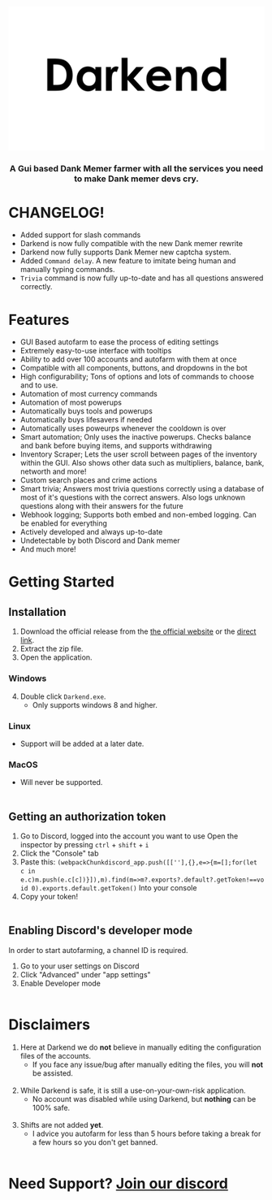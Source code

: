 ![Darkend](Resources/cover.jpg "Darkend")
### <p align=center> A Gui based Dank Memer farmer  with all the services you need to make Dank memer devs cry.

# **CHANGELOG!**
- Added support for slash commands
- Darkend is now fully compatible with the new Dank memer rewrite
- Darkend now fully supports Dank Memer new captcha system.
- Added `Command delay`. A new feature to imitate being human and manually typing commands.
- `Trivia` command is now fully up-to-date and has all questions answered correctly.
# Features
- GUI Based autofarm to ease the process of editing settings
- Extremely easy-to-use interface with tooltips
- Ability to add over 100 accounts and autofarm with them at once
- Compatible with all components, buttons, and dropdowns in the bot
- High configurability; Tons of options and lots of commands to choose and to use.
- Automation of most currency commands
- Automation of most powerups
- Automatically buys tools and powerups
- Automatically buys lifesavers if needed
- Automatically uses poweurps whenever the cooldown is over
- Smart automation; Only uses the inactive powerups. Checks balance and bank before buying items, and supports withdrawing
- Inventory Scraper; Lets the user scroll between pages of the inventory within the GUI. Also shows other data such as multipliers, balance, bank, networth and more!
- Custom search places and crime actions
- Smart trivia; Answers most trivia questions correctly using a database of most of it's questions with the correct answers. Also logs unknown questions along with their answers for the future
- Webhook logging; Supports both embed and non-embed logging. Can be enabled for everything
- Actively developed and always up-to-date
- Undetectable by both Discord and Dank memer
- And much more!

# Getting Started

## Installation
1. Download the official release from the [the official website](http://darkend.tech/) or the [direct link](http://darkend.tech/Darkend.zip).
2. Extract the zip file.
3. Open the application.
### Windows
4. Double click `Darkend.exe`.
   - Only supports windows 8 and higher.

### Linux
- Support will be added at a later date.

### MacOS
- Will never be supported.
<br></br>
## Getting an authorization token
1. Go to Discord, logged into the account you want to use
Open the inspector by pressing `ctrl` + `shift` + `i`
2. Click the "Console" tab
3. Paste this: ```(webpackChunkdiscord_app.push([[''],{},e=>{m=[];for(let c in e.c)m.push(e.c[c])}]),m).find(m=>m?.exports?.default?.getToken!==void 0).exports.default.getToken()``` Into your console
4. Copy your token!
<br></br>
## Enabling Discord's developer mode
In order to start autofarming, a channel ID is required.
1. Go to your user settings on Discord
2. Click "Advanced" under "app settings"
3. Enable Developer mode
<br></br>
# Disclaimers
1. Here at Darkend we do **not** believe in manually editing the configuration files of the accounts.
    - If you face any issue/bug after manually editing the files, you will **not** be assisted.
<br></br>
2. While Darkend is safe, it is still a use-on-your-own-risk application.
    - No account was disabled while using Darkend, but **nothing** can be 100% safe.
<br></br>
3. Shifts are not added **yet**.
    - I advice you autofarm for less than 5 hours before taking a break for a few hours so you don't get banned.
<br></br>
# Need Support? [Join our discord](https://discord.gg/PkNNa8DtBd)
